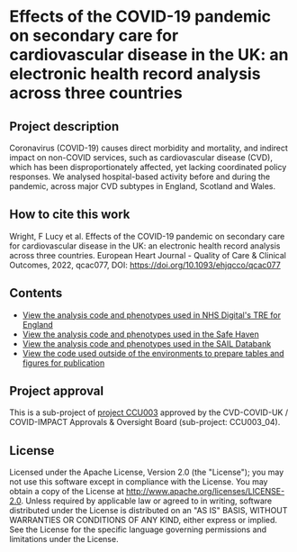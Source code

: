 # Effects of the COVID-19 pandemic on secondary care for cardiovascular disease in the UK: an electronic health record analysis across three countries

## Project description

Coronavirus (COVID-19) causes direct morbidity and mortality, and indirect impact on non-COVID services, such as cardiovascular disease (CVD), which has been disproportionately affected, yet lacking coordinated policy responses. We analysed hospital-based activity before and during the pandemic, across major CVD subtypes in England, Scotland and Wales.

## How to cite this work
Wright, F Lucy et al. Effects of the COVID-19 pandemic on secondary care for cardiovascular disease in the UK: an electronic health record analysis across three countries. European Heart Journal - Quality of Care & Clinical Outcomes, 2022, qcac077, DOI: https://doi.org/10.1093/ehjqcco/qcac077

## Contents

* [View the analysis code and phenotypes used in NHS Digital's TRE for England](https://github.com/BHFDSC/CCU003_04/tree/main/england)
* [View the analysis code and phenotypes used in the Safe Haven](https://github.com/BHFDSC/CCU003_04/tree/main/scotland)
* [View the analysis code and phenotypes used in the SAIL Databank](https://github.com/BHFDSC/CCU003_04/tree/main/wales)
* [View the code used outside of the environments to prepare tables and figures for publication](https://github.com/BHFDSC/CCU003_04/tree/main/outside)

## Project approval

This is a sub-project of [project CCU003](https://github.com/BHFDSC/CCU003) approved by the CVD-COVID-UK / COVID-IMPACT Approvals & Oversight Board (sub-project: CCU003_04).

## License

Licensed under the Apache License, Version 2.0 (the "License"); you may not use this software except in compliance with the License. You may obtain a copy of the License at http://www.apache.org/licenses/LICENSE-2.0. Unless required by applicable law or agreed to in writing, software distributed under the License is distributed on an "AS IS" BASIS, WITHOUT WARRANTIES OR CONDITIONS OF ANY KIND, either express or implied. See the License for the specific language governing permissions and limitations under the License.
